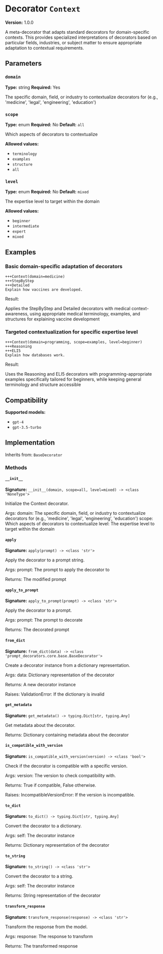 # Decorator `Context`

**Version:** 1.0.0

A meta-decorator that adapts standard decorators for domain-specific contexts. This provides specialized interpretations of decorators based on particular fields, industries, or subject matter to ensure appropriate adaptation to contextual requirements.

## Parameters

### `domain`

**Type:** string
**Required:** Yes

The specific domain, field, or industry to contextualize decorators for (e.g., 'medicine', 'legal', 'engineering', 'education')

### `scope`

**Type:** enum
**Required:** No
**Default:** `all`

Which aspects of decorators to contextualize

**Allowed values:**

- `terminology`
- `examples`
- `structure`
- `all`

### `level`

**Type:** enum
**Required:** No
**Default:** `mixed`

The expertise level to target within the domain

**Allowed values:**

- `beginner`
- `intermediate`
- `expert`
- `mixed`

## Examples

### Basic domain-specific adaptation of decorators

```
+++Context(domain=medicine)
+++StepByStep
+++Detailed
Explain how vaccines are developed.
```

Result:

Applies the StepByStep and Detailed decorators with medical context-awareness, using appropriate medical terminology, examples, and structures for explaining vaccine development

### Targeted contextualization for specific expertise level

```
+++Context(domain=programming, scope=examples, level=beginner)
+++Reasoning
+++ELI5
Explain how databases work.
```

Result:

Uses the Reasoning and ELI5 decorators with programming-appropriate examples specifically tailored for beginners, while keeping general terminology and structure accessible

## Compatibility

**Supported models:**

- `gpt-4`
- `gpt-3.5-turbo`

## Implementation

Inherits from: `BaseDecorator`

### Methods

#### `__init__`

**Signature:** `__init__(domain, scope=all, level=mixed) -> <class 'NoneType'>`

Initialize the Context decorator.

Args:
    domain: The specific domain, field, or industry to contextualize decorators for (e.g., 'medicine', 'legal', 'engineering', 'education')
    scope: Which aspects of decorators to contextualize
    level: The expertise level to target within the domain

#### `apply`

**Signature:** `apply(prompt) -> <class 'str'>`

Apply the decorator to a prompt string.

Args:
    prompt: The prompt to apply the decorator to


Returns:
    The modified prompt

#### `apply_to_prompt`

**Signature:** `apply_to_prompt(prompt) -> <class 'str'>`

Apply the decorator to a prompt.

Args:
    prompt: The prompt to decorate

Returns:
    The decorated prompt

#### `from_dict`

**Signature:** `from_dict(data) -> <class 'prompt_decorators.core.base.BaseDecorator'>`

Create a decorator instance from a dictionary representation.

Args:
    data: Dictionary representation of the decorator

Returns:
    A new decorator instance

Raises:
    ValidationError: If the dictionary is invalid

#### `get_metadata`

**Signature:** `get_metadata() -> typing.Dict[str, typing.Any]`

Get metadata about the decorator.

Returns:
    Dictionary containing metadata about the decorator

#### `is_compatible_with_version`

**Signature:** `is_compatible_with_version(version) -> <class 'bool'>`

Check if the decorator is compatible with a specific version.

Args:
    version: The version to check compatibility with.


Returns:
    True if compatible, False otherwise.


Raises:
    IncompatibleVersionError: If the version is incompatible.

#### `to_dict`

**Signature:** `to_dict() -> typing.Dict[str, typing.Any]`

Convert the decorator to a dictionary.

Args:
    self: The decorator instance

Returns:
    Dictionary representation of the decorator

#### `to_string`

**Signature:** `to_string() -> <class 'str'>`

Convert the decorator to a string.

Args:
    self: The decorator instance

Returns:
    String representation of the decorator

#### `transform_response`

**Signature:** `transform_response(response) -> <class 'str'>`

Transform the response from the model.

Args:
    response: The response to transform

Returns:
    The transformed response
